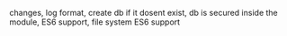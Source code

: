 changes, log format,
create db if it dosent exist,
db is secured inside the module,
ES6 support,
file system ES6 support